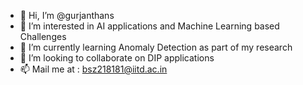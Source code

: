 - 👋 Hi, I’m @gurjanthans
- 👀 I’m interested in AI applications and Machine Learning based Challenges
- 🌱 I’m currently learning Anomaly Detection as part of my research
- 💞️ I’m looking to collaborate on DIP applications
- 📫 Mail me at : bsz218181@iitd.ac.in

<!---
gurjanthans/gurjanthans is a ✨ special ✨ repository because its `README.md` (this file) appears on your GitHub profile.
You can click the Preview link to take a look at your changes.
--->

